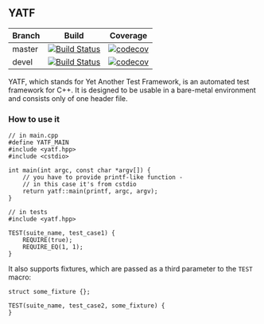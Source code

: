 ## YATF
Branch | Build | Coverage
------ | ----- | --------
master | [![Build Status](https://travis-ci.org/Mrokkk/yatf.svg?branch=master)](https://travis-ci.org/Mrokkk/yatf) | [![codecov](https://codecov.io/gh/Mrokkk/yatf/branch/master/graph/badge.svg)](https://codecov.io/gh/Mrokkk/yatf)
devel | [![Build Status](https://travis-ci.org/Mrokkk/yatf.svg?branch=devel)](https://travis-ci.org/Mrokkk/yatf) | [![codecov](https://codecov.io/gh/Mrokkk/yatf/branch/devel/graph/badge.svg)](https://codecov.io/gh/Mrokkk/yatf)

YATF, which stands for Yet Another Test Framework, is an automated test framework for C++. It is designed to be usable in a bare-metal environment and consists only of one header file.
### How to use it
```
// in main.cpp
#define YATF_MAIN
#include <yatf.hpp>
#include <cstdio>

int main(int argc, const char *argv[]) {
    // you have to provide printf-like function -
    // in this case it's from cstdio
    return yatf::main(printf, argc, argv);
}

```
```
// in tests
#include <yatf.hpp>

TEST(suite_name, test_case1) {
    REQUIRE(true);
    REQUIRE_EQ(1, 1);
}
```
It also supports fixtures, which are passed as a third parameter to the `TEST` macro:
```
struct some_fixture {};

TEST(suite_name, test_case2, some_fixture) {
}
```
